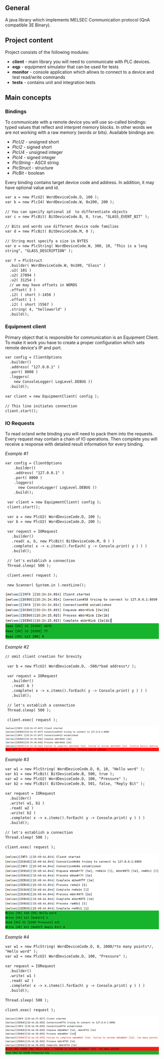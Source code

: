 
## General
A java library which implements MELSEC Communication protocol (QnA compatible 3E Binary).

## Project content
Project consists of the following modules:

- **client** - main library you will need to communicate with PLC devices.
- **eqp** - equipment simulator that can be used for tests
- **monitor** - console application which allows to connect to a device and test read/write commands
- **tests** - contains unit and integration tests

## Main concepts
### Bindings
To communicate with a remote device you will use so-called bindings: typed values that reflect and interpret memory blocks. In other words we are not working with a raw memory (words or bits). Available bindings are:
- *PlcU2*	- unsigned short
- *PlcI2*	- signed short
- *PlcU4*	- unsigned integer
- *PlcI4*	- signed integer
- *PlcString* - ASCII string
- *PlcStruct* - structure
- *PlcBit* - boolean

Every binding contains target device code and address. In addition, it may have  optional  value and id.

    var a = new PlcU2( WordDeviceCode.D, 100 );  
    var b = new PlcI4( WordDeviceCode.W, 0x200, 200 );  
    
    // You can specify optional id  to differentiate objects
    var c = new PlcBit( BitDeviceCode.B, 0, true, "GLASS_EVENT_BIT" );

	// Bits and words use different device code families  
    var d = new PlcBit( BitDeviceCode.M, 0 );  
      
    // String must specify a size in BYTES  
    var e = new PlcString( WordDeviceCode.W, 300, 10, "This is a long string", "GLASS_DESCRIPTION" );  
      
    var f = PlcStruct  
      .builder( WordDeviceCode.W, 0x100, "Glass" )  
      .u2( 101 )  
      .u2( 27894 )  
      .u2( 31254 ) 
      // we may have offsets in WORDS   
      .offset( 3 )  
      .i2( ( short )-1456 )  
      .offset( 1 ) 
      .i2( ( short )5567 )  
      .string( 4, "helloworld" )  
      .build();


### Equipment client
Primary object that is responsible for communication is an Equipment Client. To make it work you have to create a proper configuration which sets remote device's IP and port.

    var config = ClientOptions  
      .builder()  
      .address( "127.0.0.1" )  
      .port( 8000 )  
      .loggers(  
        new ConsoleLogger( LogLevel.DEBUG ))  
      .build();  
      
    var client = new EquipmentClient( config ); 

	// This line initiates connection
    client.start();
### IO Requests
To read or/and write binding you will need to pack them into the requests. Every request may contain a chain of IO operations. Then complete you will receive a response with detailed result information for every binding.

*Example #1*

    var config = ClientOptions  
	    .builder()  
	    .address( "127.0.0.1" )  
	    .port( 8000 )  
	    .loggers(  
	      new ConsoleLogger( LogLevel.DEBUG ))  
	    .build();  
      
     var client = new EquipmentClient( config );  
     client.start();  
   
     var a = new PlcU2( WordDeviceCode.D, 100 );  
     var b = new PlcU2( WordDeviceCode.D, 200 );  
   
     var request = IORequest  
       .builder()  
       .read( a, b, new PlcBit( BitDeviceCode.M, 0 ) )  
       .complete( x -> x.items().forEach( y -> Console.print( y ) ) )  
       .build();  

	 // let's establish a connection	   
     Thread.sleep( 500 );  
   
     client.exec( request );  

     new Scanner( System.in ).nextLine();

![](.resources/images/image1.png?raw=true)

*Example #2*

    // omit client creation for brevity

     var b = new PlcU2( WordDeviceCode.D, -500/*bad address*/ );  
   
     var request = IORequest  
       .builder()  
       .read( b )  
       .complete( x -> x.items().forEach( y -> Console.print( y ) ) )  
       .build();  

	 // let's establish a connection	   
     Thread.sleep( 500 );  
   
     client.exec( request );  

![](.resources/images/image2.png?raw=true)

*Example #3*

    var w1 = new PlcString( WordDeviceCode.D, 0, 10, "Hello word" );  
    var b1 = new PlcBit( BitDeviceCode.B, 500, true );  
    var w2 = new PlcU2( WordDeviceCode.D, 100, "Pressure" );  
    var b2 = new PlcBit( BitDeviceCode.B, 501, false, "Reply Bit" );  
      
    var request = IORequest  
      .builder()  
      .write( w1, b1 )  
      .read( w2 )  
      .write( b2 )  
      .complete( x -> x.items().forEach( y -> Console.print( y ) ) )  
      .build();
      
    // let's establish a connection	   
    Thread.sleep( 500 );  
  
    client.exec( request ); 


![](.resources/images/image3.png?raw=true)

*Example #4*

    var w1 = new PlcString( WordDeviceCode.D, 0, 2000/*to many points*/, "Hello word" );  
    var w2 = new PlcU2( WordDeviceCode.D, 100, "Pressure" );  
      
    var request = IORequest  
      .builder()  
      .write( w1 )  
      .read( w2 )  
      .complete( x -> x.items().forEach( y -> Console.print( y ) ) )  
      .build();  
      
    Thread.sleep( 500 );  
      
    client.exec( request );

![](.resources/images/image4.png?raw=true)

